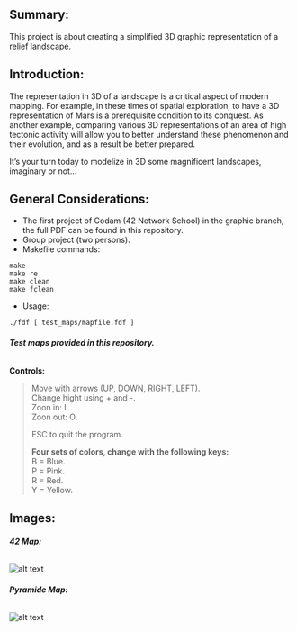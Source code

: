## <b> Summary: </b><br>
This project is about creating a simplified 3D graphic representation of a relief landscape.

## <b> Introduction: </b><br>
The representation in 3D of a landscape is a critical aspect of modern mapping. For example, in these times of spatial exploration, to have a 3D representation of Mars is a prerequisite condition to its conquest. As another example, comparing various 3D representations of an area of high tectonic activity will allow you to better understand these phenomenon and their evolution, and as a result be better prepared. <p>

It’s your turn today to modelize in 3D some magnificent landscapes, imaginary or not...

## <b> General Considerations: </b><br>
- The first project of Codam (42 Network School) in the graphic branch, the full PDF can be found in this repository. <br>
- Group project (two persons).
- Makefile commands: 
```
make
make re
make clean
make fclean
```
- Usage: 
```
./fdf [ test_maps/mapfile.fdf ]
```

###### <b> Test maps provided in this repository. </b><br>

<b>Controls: </b>
> Move with arrows (UP, DOWN, RIGHT, LEFT). <br>
> Change hight using + and -.<br>
> Zoon in: I<br>
> Zoon out: O.<p>
> ESC to quit the program.<p>
> <b>Four sets of colors, change with the following keys:</b><br>
> B = Blue.<br>
> P = Pink.<br>
> R = Red.<br>
> Y = Yellow.<br>

## <b> Images: </b><br>
###### <b> 42 Map: </b><br>
![alt text](https://i.imgur.com/RfcUH5a.png)

###### <b> Pyramide Map: </b><br>
![alt text](https://i.imgur.com/k9exSly.png)
